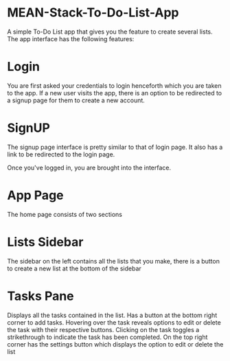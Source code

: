 # MEAN-Stack-To-Do-List-App
A simple To-Do List app that gives you the feature to create several lists. The app interface has the following features: 
# Login 
You are first asked your credentials to login henceforth which you are taken to the app. If a new user visits the app, there is an option to be redirected to a signup page for them to create a new account.
# SignUP
The signup page interface is pretty similar to that of login page. It also has a link to be redirected to the login page.


Once you've logged in, you are brought into the interface.

# App Page
The home page consists of two sections

# Lists Sidebar
The sidebar on the left contains all the lists that you make, there is a button to create a new list at the bottom of the sidebar

# Tasks Pane
Displays all the tasks contained in the list. Has a button at the bottom right corner to add tasks.
Hovering over the task reveals options to edit or delete the task with their respective buttons.
Clicking on the task toggles a strikethrough to indicate the task has been completed.
On the top right corner has the settings button which displays the option to edit or delete the list
